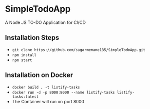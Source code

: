 # SimpleTodoApp
A Node JS TO-DO Application for CI/CD

## Installation Steps 
- `git clone https://github.com/sagarmemane135/SimpleTodoApp.git`
- `npm install`
- `npm start`

## Installation on Docker
- `docker build . -t listify-tasks`
- `docker run -d -p 8000:8000 --name listify-tasks listify-tasks:latest`
- The Container will run on port 8000 
